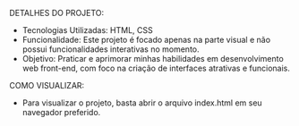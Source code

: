 DETALHES DO PROJETO:
- Tecnologias Utilizadas: HTML, CSS
- Funcionalidade: Este projeto é focado apenas na parte visual e não possui funcionalidades interativas no momento.
- Objetivo: Praticar e aprimorar minhas habilidades em desenvolvimento web front-end, com foco na criação de interfaces atrativas e funcionais.

COMO VISUALIZAR:
- Para visualizar o projeto, basta abrir o arquivo index.html em seu navegador preferido.
